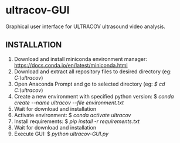 # ultracov-GUI
Graphical user interface for ULTRACOV ultrasound video analysis.

## INSTALLATION
1. Download and install miniconda environment manager: https://docs.conda.io/en/latest/miniconda.html
2. Download and extract all repository files to desired directory (eg: _C:\ultracov_)
3. Open Anaconda Prompt and go to selected directory (eg: _$ cd C:\ultracov_)
4. Create a new environment with specified python version: $ _conda create --name ultracov --file environment.txt_
5. Wait for download and installation
6. Activate environment: $ _conda activate ultracov_
7. Install requirements: $ _pip install -r requirements.txt_
8. Wait for download and installation
9. Execute GUI: $ _python ultracov-GUI.py_
